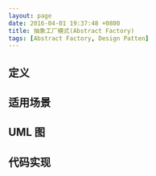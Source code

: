 ```yaml
---
layout: page
date: 2016-04-01 19:37:48 +0800 
title: 抽象工厂模式(Abstract Factory)
tags: [Abstract Factory, Design Patten]
---
```


## 定义

## 适用场景

## UML 图

## 代码实现
